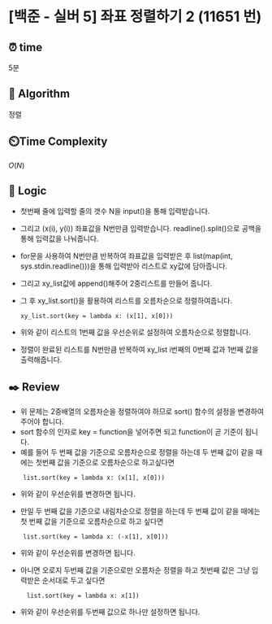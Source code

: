 # [백준 - 실버 5] 좌표 정렬하기 2 (11651 번)

## ⏰  **time**

5분

## :pushpin: **Algorithm**

정렬

## ⏲️**Time Complexity**

$O(N)$

## :round_pushpin: **Logic**

- 첫번째 줄에 입력할 줄의 갯수 N을 input()을 통해 입력받습니다.
- 그리고 (x(i), y(i)) 좌표값을 N번만큼 입력받습니다. readline().split()으로 공백을 통해 입력값을 나눠줍니다.
- for문을 사용하여 N번만큼 반복하여 좌표값을 입력받은 후 list(map(int, sys.stdin.readline()))을 통해 입력받아 리스트로 xy값에 담아줍니다.
- 그리고 xy_list값에 append()해주어 2중리스트를 만들어 줍니다.
- 그 후 xy_list.sort()을 활용하여 리스트를 오름차순으로 정렬하여줍니다. 

    `xy_list.sort(key = lambda x: (x[1], x[0]))`
- 위와 같이 리스트의 1번째 값을 우선순위로 설정하여 오름차순으로 정렬합니다.
- 정렬이 완료된 리스트를 N번만큼 반복하여 xy_list i번째의 0번째 값과 1번째 값을 출력해줍니다.

## :black_nib: **Review**

- 위 문제는 2중배열의 오름차순을 정렬하여야 하므로 sort() 함수의 설정을 변경하여 주어야 합니다.
- sort 함수의 인자로 key = function을 넣어주면 되고 function이 곧 기준이 됩니다.
- 예를 들어 두 번째 값을 기준으로 오름차순으로 정렬을 하는데 두 번째 값이 같을 때에는 첫번째 값을 기준으로 오름차순으로 하고싶다면

`    list.sort(key = lambda x: (x[1], x[0]))`
- 위와 같이 우선순위를 변경하면 됩니다.

- 만일 두 번째 값을 기준으로 내림차순으로 정렬을 하는데 두 번째 값이 같을 때에는 첫 번째 값을 기준으로 오름차순으로 하고 싶다면

`    list.sort(key = lambda x: (-x[1], x[0]))`
- 위와 같이 우선순위를 변경하면 됩니다.

- 아니면 오로지 두번째 값을 기준으로만 오름차순 정렬을 하고 첫번째 값은 그냥 입력받은 순서대로 두고 싶다면

`     list.sort(key = lambda x: x[1])`
- 위와 같이 우선순위를 두번째 값으로 하나만 설정하면 됩니다.


